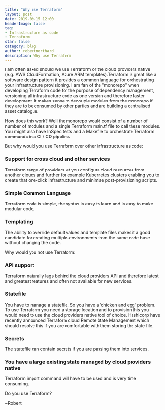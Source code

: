 ```yaml
---
title: "Why use Terraform"
layout: post
date: 2019-09-15 12:00
headerImage: false
tag:
- Infrastructure as code
- Terraform 
star: false
category: blog
author: robertnorthard
description: Why use Terraform
---
```


I am often asked should we use Terraform or the cloud providers native (e.g. AWS CloudFormation, Azure ARM templates).Terraform is great like a software design pattern it provides a common language for orchestrating your infrastructure provisioning. I am fan of the "monorepo" when developing Terraform code for the purpose of  dependency management, versioning all infrastructure code as one version and therefore faster development. It makes sense to decouple modules from the monorepo if they are to be consumed by other parties and are building a centralised asset catalogue.

How does this work? Well the monorepo would consist of a number of number of modules and a single Terraform main.tf file to call these modules. You might also have InSpec tests and a Makefile to orchestrate Terraform commands in a CI / CD pipeline.

But why would you use Terraform over other infrastructure as code:

### Support for cross cloud and other services

Terraform range of providers let you configure cloud resources from another clouds and further for example Kubernetes clusters enabling you to create that one-click infrastructure and minimise post-provisioning scripts.

### Simple Common Language

Terraform code is simple, the syntax is easy to learn and is easy to make modular code.

### Templating

The ability to override default values and template files makes it a good candidate for creating multiple-environments from the same code base without changing the code.

Why would you not use Terraform:

### API support

Terraform naturally lags behind the cloud providers API and therefore latest and greatest features and often not available for new services.

### Statefile

You have to manage a statefile. So you have a 'chicken and egg' problem. To use Terraform you need a storage location and to provision this you would need to use the cloud providers native tool of choice. Hashicorp have recently announced Terraform cloud Remote State Management which should resolve this if you are comfortable with them storing the state file.

### Secrets

The statefile can contain secrets if you are passing them into services. 

### You have a large existing state managed by cloud providers native

Terraform import command will have to be used and is very time consuming.

Do you use Terraform?

~Robert
